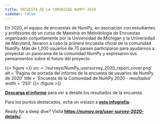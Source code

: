 ```yaml
---
title: ENCUESTA DE LA COMUNIDAD NUMPY 2020
sidebar: false
---
```


En 2020, el equipo de encuestas de NumPy, en asociación con estudiantes y profesores de un curso de Maestría en Metodología de Encuestas organizado conjuntamente por la Universidad de Michigan y la Universidad de Maryland, llevaron a cabo la primera encuesta oficial de la comunidad NumPy. Más de 1,200 usuarios de 75 países participaron para ayudarnos a proyectar un panorama de la comunidad NumPy y expresaron sus pensamientos sobre el futuro del proyecto.

{{< figure >}}
src = '/surveys/NumPy_usersurvey_2020_report_cover.png'
alt = 'Página de portada del informe de la encuesta de usuarios de NumPy de 2020'
title = 'Encuesta de la Comunidad de NumPy 2020 - resultados'
width = '250'
{{< /figure >}}

**[Descarga el informe](/surveys/NumPy_usersurvey_2020_report.pdf)** para ver a detalle los resultados de la encuesta.

Para los puntos destacados, echa un vistazo a **[esta infografía](https://github.com/numpy/numpy-surveys/blob/master/images/2020NumPysurveyresults_community_infographic.pdf)**.

Ready for a deep dive? Visita **https://numpy.org/user-survey-2020-details/**.
